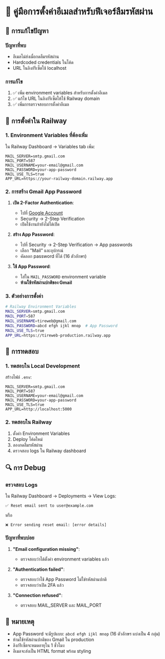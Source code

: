 # 📧 คู่มือการตั้งค่าอีเมลสำหรับฟีเจอร์ลืมรหัสผ่าน

## 🔧 การแก้ไขปัญหา

### ปัญหาที่พบ
- อีเมลไม่ส่งเมื่อกดลืมรหัสผ่าน
- Hardcoded credentials ในโค้ด
- URL ในลิงก์รีเซ็ตใช้ localhost

### การแก้ไข
1. ✅ เพิ่ม environment variables สำหรับการตั้งค่าอีเมล
2. ✅ แก้ไข URL ในลิงก์รีเซ็ตให้ใช้ Railway domain
3. ✅ เพิ่มการตรวจสอบการตั้งค่าอีเมล

## 🚀 การตั้งค่าใน Railway

### 1. Environment Variables ที่ต้องเพิ่ม

ใน Railway Dashboard → Variables tab เพิ่ม:

```
MAIL_SERVER=smtp.gmail.com
MAIL_PORT=587
MAIL_USERNAME=your-email@gmail.com
MAIL_PASSWORD=your-app-password
MAIL_USE_TLS=true
APP_URL=https://your-railway-domain.railway.app
```

### 2. การสร้าง Gmail App Password

1. **เปิด 2-Factor Authentication**:
   - ไปที่ [Google Account](https://myaccount.google.com/)
   - Security → 2-Step Verification
   - เปิดใช้งานถ้ายังไม่ได้เปิด

2. **สร้าง App Password**:
   - ไปที่ Security → 2-Step Verification → App passwords
   - เลือก "Mail" และอุปกรณ์
   - คัดลอก password ที่ได้ (16 ตัวอักษร)

3. **ใช้ App Password**:
   - ใส่ใน `MAIL_PASSWORD` environment variable
   - **ห้ามใช้รหัสผ่านปกติของ Gmail**

### 3. ตัวอย่างการตั้งค่า

```bash
# Railway Environment Variables
MAIL_SERVER=smtp.gmail.com
MAIL_PORT=587
MAIL_USERNAME=tireweb@gmail.com
MAIL_PASSWORD=abcd efgh ijkl mnop  # App Password
MAIL_USE_TLS=true
APP_URL=https://tireweb-production.railway.app
```

## 🧪 การทดสอบ

### 1. ทดสอบใน Local Development

สร้างไฟล์ `.env`:
```env
MAIL_SERVER=smtp.gmail.com
MAIL_PORT=587
MAIL_USERNAME=your-email@gmail.com
MAIL_PASSWORD=your-app-password
MAIL_USE_TLS=true
APP_URL=http://localhost:5000
```

### 2. ทดสอบใน Railway

1. ตั้งค่า Environment Variables
2. Deploy โค้ดใหม่
3. ลองกดลืมรหัสผ่าน
4. ตรวจสอบ logs ใน Railway dashboard

## 🔍 การ Debug

### ตรวจสอบ Logs

ใน Railway Dashboard → Deployments → View Logs:

```
✅ Reset email sent to user@example.com
```

หรือ

```
❌ Error sending reset email: [error details]
```

### ปัญหาที่พบบ่อย

1. **"Email configuration missing"**:
   - ตรวจสอบว่าได้ตั้งค่า environment variables แล้ว

2. **"Authentication failed"**:
   - ตรวจสอบว่าใช้ App Password ไม่ใช่รหัสผ่านปกติ
   - ตรวจสอบว่าเปิด 2FA แล้ว

3. **"Connection refused"**:
   - ตรวจสอบ MAIL_SERVER และ MAIL_PORT

## 📝 หมายเหตุ

- App Password จะมีรูปแบบ: `abcd efgh ijkl mnop` (16 ตัวอักษร แบ่งเป็น 4 กลุ่ม)
- ห้ามใช้รหัสผ่านปกติของ Gmail ใน production
- ลิงก์รีเซ็ตจะหมดอายุใน 1 ชั่วโมง
- อีเมลจะส่งเป็น HTML format พร้อม styling
